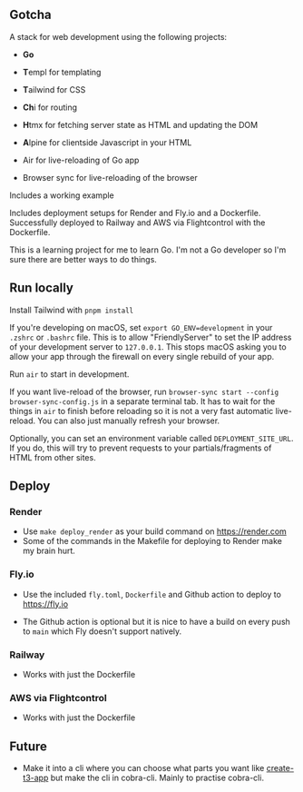 ## Gotcha

A stack for web development using the following projects:

- **Go**
- **T**empl for templating
- **T**ailwind for CSS
- **Ch**i for routing
- **H**tmx for fetching server state as HTML and updating the DOM
- **A**lpine for clientside Javascript in your HTML

- Air for live-reloading of Go app
- Browser sync for live-reloading of the browser

Includes a working example

Includes deployment setups for Render and Fly.io and a Dockerfile. Successfully deployed to Railway and AWS via Flightcontrol with the Dockerfile.

This is a learning project for me to learn Go. I'm not a Go developer so I'm sure there are better ways to do things.

## Run locally

Install Tailwind with `pnpm install`

If you're developing on macOS, set `export GO_ENV=development` in your `.zshrc` or `.bashrc` file. This is to allow "FriendlyServer" to set the IP address of your development server to `127.0.0.1`. This stops macOS asking you to allow your app through the firewall on every single rebuild of your app.

Run `air` to start in development.

If you want live-reload of the browser, run `browser-sync start --config browser-sync-config.js` in a separate terminal tab. It has to wait for the things in `air` to finish before reloading so it is not a very fast automatic live-reload. You can also just manually refresh your browser.

Optionally, you can set an environment variable called `DEPLOYMENT_SITE_URL`. If you do, this will try to prevent requests to your partials/fragments of HTML from other sites.

## Deploy

### Render
- Use `make deploy_render` as your build command on <https://render.com>
- Some of the commands in the Makefile for deploying to Render make my brain hurt.

### Fly.io
- Use the included `fly.toml`, `Dockerfile` and Github action to deploy to <https://fly.io>

- The Github action is optional but it is nice to have a build on every push to `main` which Fly doesn't support natively.

### Railway

- Works with just the Dockerfile

### AWS via Flightcontrol

- Works with just the Dockerfile


## Future

- Make it into a cli where you can choose what parts you want like [create-t3-app](https://create.t3.gg) but make the cli in cobra-cli. Mainly to practise cobra-cli.